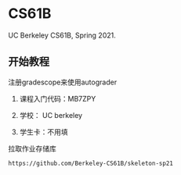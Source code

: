 # CS61B
 UC Berkeley CS61B, Spring 2021. 



## 开始教程

注册gradescope来使用autograder

1. 课程入门代码：MB7ZPY

2. 学校： UC berkeley

3. 学生卡：不用填

拉取作业存储库

```text
https://github.com/Berkeley-CS61B/skeleton-sp21
```
